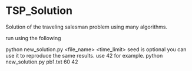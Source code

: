 # TSP_Solution
Solution of the traveling salesman problem using many algorithms.

run using the following 

python new_solution.py <file_name> <time_limit> <seed>
seed is optional you can use it to reproduce the same results. use 42 for example.
python new_solution.py pb1.txt  60 42